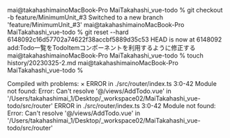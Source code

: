 mai@takahashimainoMacBook-Pro MaiTakahashi_vue-todo % git checkout -b feature/MinimumUnit_#3
Switched to a new branch 'feature/MinimumUnit_#3'
mai@takahashimainoMacBook-Pro MaiTakahashi_vue-todo %  git reset --hard 6148092c16d57702a74622f38accbf5889d35c53
HEAD is now at 6148092 add:Todo一覧をTodoItemコンポーネントを利用するように修正する
mai@takahashimainoMacBook-Pro MaiTakahashi_vue-todo % touch history/20230325-2.md
mai@takahashimainoMacBook-Pro MaiTakahashi_vue-todo % 

Compiled with problems:
×
ERROR in ./src/router/index.ts 3:0-42
Module not found: Error: Can't resolve '@/views/AddTodo.vue' in '/Users/takahashimai_1/Desktop/_workspace02/MaiTakahashi_vue-todo/src/router'
ERROR in ./src/router/index.ts 3:0-42
Module not found: Error: Can't resolve '@/views/AddTodo.vue' in '/Users/takahashimai_1/Desktop/_workspace02/MaiTakahashi_vue-todo/src/router'